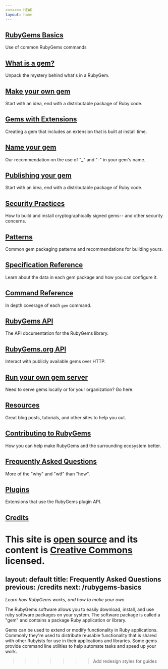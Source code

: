```yaml
---
<<<<<<< HEAD
layout: home
---
```


[RubyGems Basics](/rubygems-basics)
-----------------------------------

Use of common RubyGems commands

[What is a gem?](/what-is-a-gem)
--------------------------------

Unpack the mystery behind what's in a RubyGem.

[Make your own gem](/make-your-own-gem)
---------------

Start with an idea, end with a distributable package of Ruby code.

[Gems with Extensions](/gems-with-extensions)
----------------------

Creating a gem that includes an extension that is built at install time.

[Name your gem](/name-your-gem)
---------------

Our recommendation on the use of "_" and "-" in your gem's name.

[Publishing your gem](/publishing)
---------------

Start with an idea, end with a distributable package of Ruby code.

[Security Practices](/security)
---------------

How to build and install cryptographically signed gems-- and other security concerns.

[Patterns](/patterns)
---------------

Common gem packaging patterns and recommendations for building yours.

[Specification Reference](/specification-reference)
---------------

Learn about the data in each gem package and how you can configure it.

[Command Reference](/command-reference)
---------------

In depth coverage of each `gem` command.

[RubyGems API](http://docs.seattlerb.org/rubygems)
---------------

The API documentation for the RubyGems library.

[RubyGems.org API](/rubygems-org-api)
---------------

Interact with publicly available gems over HTTP.

[Run your own gem server](/run-your-own-gem-server)
---------------

Need to serve gems locally or for your organization? Go here.

[Resources](/resources)
---------------

Great blog posts, tutorials, and other sites to help you out.

[Contributing to RubyGems](/contributing)
---------------

How you can help make RubyGems and the surrounding ecosystem better.

[Frequently Asked Questions](/faqs)
---------------

More of the "why" and "wtf" than "how".

[Plugins](/plugins)
---------------

Extensions that use the RubyGems plugin API.

[Credits](/credits)
-------

This site is [open source](https://github.com/rubygems/guides) and its content is
[Creative Commons](https://github.com/rubygems/guides/blob/gh-pages/CC-LICENSE)
licensed.
=======
layout: default
title: Frequently Asked Questions
previous: /credits
next: /rubygems-basics
---

<em class="t-gray">Learn how RubyGems works, and how to make your own.</em>

The RubyGems software allows you to easily 
download, install, and use ruby software packages on your system.  The
software package is called a "gem" and contains a package Ruby
application or library.

Gems can be used to extend or modify
functionality in Ruby applications.  Commonly they're used to distribute
reusable functionality that is shared with other Rubyists for use in
their applications and libraries.  Some gems provide command line
utilities to help automate tasks and speed up your work.
>>>>>>> Add redesign styles for guides
